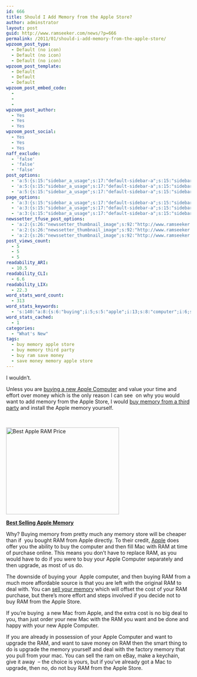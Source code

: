 ```yaml
---
id: 666
title: Should I Add Memory from the Apple Store?
author: adminstrator
layout: post
guid: http://www.ramseeker.com/news/?p=666
permalink: /2011/01/should-i-add-memory-from-the-apple-store/
wpzoom_post_type:
  - Default (no icon)
  - Default (no icon)
  - Default (no icon)
wpzoom_post_template:
  - Default
  - Default
  - Default
wpzoom_post_embed_code:
  - 
  - 
  - 
wpzoom_post_author:
  - Yes
  - Yes
  - Yes
wpzoom_post_social:
  - Yes
  - Yes
  - Yes
naff_exclude:
  - 'false'
  - 'false'
  - 'false'
post_options:
  - 'a:5:{s:15:"sidebar_a_usage";s:17:"default-sidebar-a";s:15:"sidebar_b_usage";s:17:"default-sidebar-b";s:9:"hwa_usage";s:17:"default-headerbar";s:8:"ad_above";s:0:"";s:8:"ad_below";s:0:"";}'
  - 'a:5:{s:15:"sidebar_a_usage";s:17:"default-sidebar-a";s:15:"sidebar_b_usage";s:17:"default-sidebar-b";s:9:"hwa_usage";s:17:"default-headerbar";s:8:"ad_above";s:0:"";s:8:"ad_below";s:0:"";}'
  - 'a:5:{s:15:"sidebar_a_usage";s:17:"default-sidebar-a";s:15:"sidebar_b_usage";s:17:"default-sidebar-b";s:9:"hwa_usage";s:17:"default-headerbar";s:8:"ad_above";s:0:"";s:8:"ad_below";s:0:"";}'
page_options:
  - 'a:3:{s:15:"sidebar_a_usage";s:17:"default-sidebar-a";s:15:"sidebar_b_usage";s:17:"default-sidebar-b";s:9:"hwa_usage";s:17:"default-headerbar";}'
  - 'a:3:{s:15:"sidebar_a_usage";s:17:"default-sidebar-a";s:15:"sidebar_b_usage";s:17:"default-sidebar-b";s:9:"hwa_usage";s:17:"default-headerbar";}'
  - 'a:3:{s:15:"sidebar_a_usage";s:17:"default-sidebar-a";s:15:"sidebar_b_usage";s:17:"default-sidebar-b";s:9:"hwa_usage";s:17:"default-headerbar";}'
newssetter_tfuse_post_options:
  - 'a:2:{s:26:"newssetter_thumbnail_image";s:92:"http://www.ramseeker.com/wp-content/uploads/2011/03/Screen-shot-2011-03-24-at-1.55.27-PM.png";s:24:"newssetter_disable_image";s:4:"true";}'
  - 'a:2:{s:26:"newssetter_thumbnail_image";s:92:"http://www.ramseeker.com/wp-content/uploads/2011/03/Screen-shot-2011-03-24-at-1.55.27-PM.png";s:24:"newssetter_disable_image";s:4:"true";}'
  - 'a:2:{s:26:"newssetter_thumbnail_image";s:92:"http://www.ramseeker.com/wp-content/uploads/2011/03/Screen-shot-2011-03-24-at-1.55.27-PM.png";s:24:"newssetter_disable_image";s:4:"true";}'
post_views_count:
  - 5
  - 5
  - 5
readability_ARI:
  - 10.5
readability_CLI:
  - 6.6
readability_LIX:
  - 22.3
word_stats_word_count:
  - 313
word_stats_keywords:
  - 's:140:"a:8:{s:6:"buying";i:5;s:5:"apple";i:13;s:8:"computer";i:6;s:4:"want";i:4;s:6:"memory";i:9;s:5:"store";i:4;s:7:"upgrade";i:4;s:4:"deal";i:3;}";'
word_stats_cached:
  - 1
categories:
  - "What's New"
tags:
  - buy memory apple store
  - buy memory third party
  - buy ram save money
  - save money memory apple store
---
```

<div style="float: right; margin-right: 5px;">
</div>

<div style="float: right; margin-right: 5px;">
</div>

<div style="float: right; margin-right: 5px;">
</div>

I wouldn&#8217;t.

Unless you are [buying a new Apple Computer][1] and value your time and effort over money which is the only reason I can see  on why you would want to add memory from the Apple Store, I would [buy memory from a third party][2] and install the Apple memory yourself.

&nbsp;

[<img title="Best Selling Apple RAM" src="http://www.ramseeker.com/wp-content/uploads/2011/03/Screen-shot-2011-03-24-at-1.55.27-PM.png" alt="Best Apple RAM Price" width="308" height="237" />][3]

**[Best Selling Apple Memory][3]**

Why? Buying memory from pretty much any memory store will be cheaper than if  you bought RAM from Apple directly. To their credit, [Apple][4] does offer you the ability to buy the computer and then fill Mac with RAM at time of purchase online. This means you don&#8217;t have to replace RAM, as you would have to do if you were to buy your Apple Computer separately and then upgrade, as most of us do.

The downside of buying your  Apple computer, and then buying RAM from a much more affordable source is that you are left with the original RAM to deal with. You can [sell your memory][5] which will offset the cost of your RAM purchase, but there&#8217;s more effort and steps involved if you decide not to buy RAM from the Apple Store.

If you&#8217;re buying  a new Mac from Apple, and the extra cost is no big deal to you, than just order your new Mac with the RAM you want and be done and happy with your new Apple Computer.

If you are already in possession of your Apple Computer and want to upgrade the RAM, and want to save money on RAM then the smart thing to do is upgrade the memory yourself and deal with the factory memory that you pull from your mac. You can sell the ram on eBay, make a keychain, give it away  &#8211; the choice is yours, but if you&#8217;ve already got a Mac to upgrade, then no, do not buy RAM from the Apple Store.

 [1]: http://www.amazon.com/gp/redirect.html?ie=UTF8&location=http%3A%2F%2Fwww.amazon.com%2Fs%3Fie%3DUTF8%26scn%3D2423158011%26redirect%3Dtrue%26ref_%3Dsr_nr_scat_2423158011_ln%26keywords%3Dapple%2520macbook%26qid%3D1294419075%26h%3Da9c2cb3e5d8aa23de5c53788c364784e946aaffc%26rh%3Dn%253A2423158011%252Ck%253Aapple%2520macbook&tag=ramseeker-20&linkCode=ur2&camp=1789&creative=390957
 [2]: http://www.ramseeker.com "buy memory for less"
 [3]: http://www.amazon.com/gp/product/B001PS9UKW/ref=as_li_ss_tl?ie=UTF8&tag=ramseeker-20&linkCode=as2&camp=1789&creative=390957&creativeASIN=B001PS9UKW
 [4]: http://www.apple.com
 [5]: http://www.ramseeker.com/where-can-i-sell-old-ram/ "sell original memory"